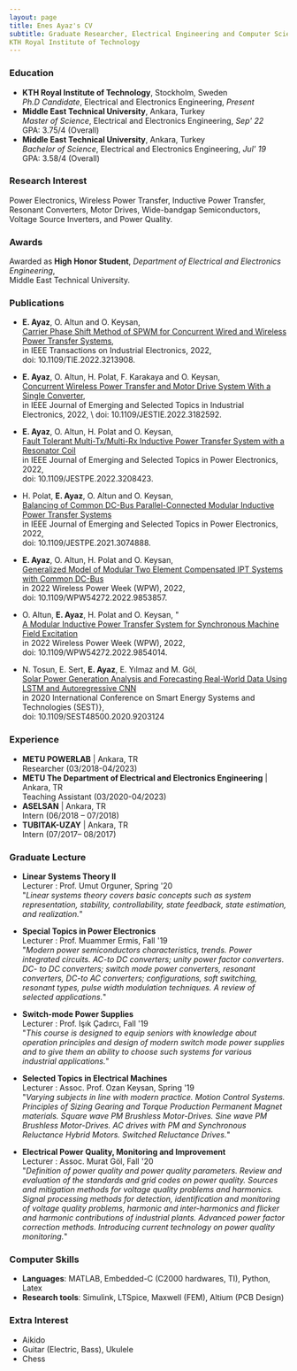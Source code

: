 ```yaml
---
layout: page
title: Enes Ayaz's CV
subtitle: Graduate Researcher, Electrical Engineering and Computer Science, \
KTH Royal Institute of Technology
---
```


### Education
- **KTH Royal Institute of Technology**, Stockholm, Sweden \
*Ph.D Candidate*, Electrical and Electronics Engineering, *Present*
- **Middle East Technical University**, Ankara, Turkey \
*Master of Science*, Electrical and Electronics Engineering, *Sep' 22* \
GPA: 3.75/4 (Overall)
- **Middle East Technical University**, Ankara, Turkey \
*Bachelor of Science*, Electrical and Electronics Engineering, *Jul' 19* \
GPA: 3.58/4 (Overall)


### Research Interest

Power Electronics, Wireless Power Transfer, Inductive Power Transfer, \
Resonant Converters, Motor Drives, Wide-bandgap Semiconductors, \
Voltage Source Inverters, and Power Quality.


### Awards

Awarded as **High Honor Student**, *Department of Electrical and Electronics Engineering*, \
Middle East Technical University.

### Publications

- **E. Ayaz**, O. Altun and O. Keysan, \
  [Carrier Phase Shift Method of SPWM for Concurrent Wired and Wireless Power Transfer Systems](https://ieeexplore.ieee.org/document/9923568), \
  in IEEE Transactions on Industrial Electronics, 2022, \
  doi: 10.1109/TIE.2022.3213908.

- **E. Ayaz**, O. Altun, H. Polat, F. Karakaya and O. Keysan, \
[Concurrent Wireless Power Transfer and Motor Drive System With a Single Converter](https://ieeexplore.ieee.org/document/9795683), \
 in IEEE Journal of Emerging and Selected Topics in Industrial Electronics, 2022,
 \ doi: 10.1109/JESTIE.2022.3182592.

- **E. Ayaz**, O. Altun, H. Polat and O. Keysan, \
[Fault Tolerant Multi-Tx/Multi-Rx Inductive Power Transfer System with a Resonator Coil](https://ieeexplore.ieee.org/document/9896832) \
 in IEEE Journal of Emerging and Selected Topics in Power Electronics, 2022, \
 doi: 10.1109/JESTPE.2022.3208423.

- H. Polat, **E. Ayaz**, O. Altun and O. Keysan, \
 [Balancing of Common DC-Bus Parallel-Connected Modular Inductive Power Transfer Systems](https://ieeexplore.ieee.org/document/9410607) \
in IEEE Journal of Emerging and Selected Topics in Power Electronics, 2022, \
doi: 10.1109/JESTPE.2021.3074888.

- **E. Ayaz**, O. Altun, H. Polat and O. Keysan, \
  [Generalized Model of Modular Two Element Compensated IPT Systems with Common DC-Bus](https://ieeexplore.ieee.org/document/9853857) \
  in 2022 Wireless Power Week (WPW), 2022, \
  doi: 10.1109/WPW54272.2022.9853857.

- O. Altun, **E. Ayaz**, H. Polat and O. Keysan, " \
 [A Modular Inductive Power Transfer System for Synchronous Machine Field Excitation](https://ieeexplore.ieee.org/document/9854014)\
 in 2022 Wireless Power Week (WPW), 2022, \
  doi: 10.1109/WPW54272.2022.9854014.

- N. Tosun, E. Sert, **E. Ayaz**, E. Yılmaz and M. Göl, \
[Solar Power Generation Analysis and Forecasting Real-World Data Using LSTM and Autoregressive CNN](https://ieeexplore.ieee.org/document/9203124)\
in 2020 International Conference on Smart Energy Systems and Technologies (SEST)}, \
doi: 10.1109/SEST48500.2020.9203124

### Experience

- **METU POWERLAB** | Ankara, TR \
  Researcher (03/2018-04/2023)
- **METU The Department of Electrical and Electronics Engineering** | Ankara, TR \
  Teaching Assistant (03/2020-04/2023)
- **ASELSAN** | Ankara, TR \
  Intern (06/2018 – 07/2018)
- **TUBITAK-UZAY** | Ankara, TR \
  Intern (07/2017– 08/2017)

### Graduate Lecture
- **Linear Systems Theory II** \
  Lecturer : Prof. Umut Orguner, Spring '20 \
  "*Linear systems theory covers basic concepts such as system representation,*
  *stability, controllability, state feedback, state estimation, and realization.*"

- **Special Topics in Power Electronics** \
  Lecturer : Prof. Muammer Ermis, Fall '19 \
  "*Modern power semiconductors characteristics, trends.*
  *Power integrated circuits. AC-to DC converters; unity power factor converters.*
  *DC- to DC converters; switch mode power converters, resonant converters,*
  *DC-to AC converters; configurations, soft switching, resonant types,*
  *pulse width modulation techniques. A review of selected applications.*"

- **Switch-mode Power Supplies** \
    Lecturer : Prof. Işık Çadırcı, Fall '19\
    "*This course is designed to equip seniors with knowledge about operation principles*
    *and design of modern switch mode power supplies and to give them an ability to choose*
    *such systems for various industrial applications.*"


- **Selected Topics in Electrical Machines** \
  Lecturer : Assoc. Prof. Ozan Keysan, Spring '19 \
  "*Varying subjects in line with modern practice. Motion Control Systems.*
  *Principles of Sizing Gearing and Torque Production Permanent Magnet materials.*
  *Square wave PM Brushless Motor-Drives. Sine wave PM Brushless Motor-Drives.*
  *AC drives with PM and Synchronous Reluctance Hybrid Motors.*
  *Switched Reluctance Drives.*"

- **Electrical Power Quality, Monitoring and Improvement** \
  Lecturer : Assoc. Murat Göl, Fall '20 \
 "*Definition of power quality and power quality parameters.*
  *Review and evaluation of the standards and grid codes on power quality.*
  *Sources and mitigation methods for voltage quality problems and harmonics.*
  *Signal processing methods for detection, identification and monitoring of*
  *voltage quality problems, harmonic and inter-harmonics and flicker and*
  *harmonic contributions of industrial plants.*
  *Advanced power factor correction methods.*
  *Introducing current technology on power quality monitoring.*"

### Computer Skills
- **Languages**: MATLAB, Embedded-C (C2000 hardwares, TI), Python, Latex
- **Research tools**: Simulink, LTSpice, Maxwell (FEM), Altium (PCB Design)


### Extra Interest
- Aikido
- Guitar (Electric, Bass), Ukulele
- Chess
